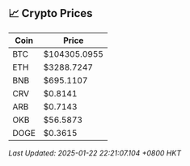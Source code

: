 ## 📈 Crypto Prices

| Coin | Price |
| ---- | ----- |
| BTC | $104305.0955 |
| ETH | $3288.7247 |
| BNB | $695.1107 |
| CRV | $0.8141 |
| ARB | $0.7143 |
| OKB | $56.5873 |
| DOGE | $0.3615 |

_Last Updated: 2025-01-22 22:21:07.104 +0800 HKT_
